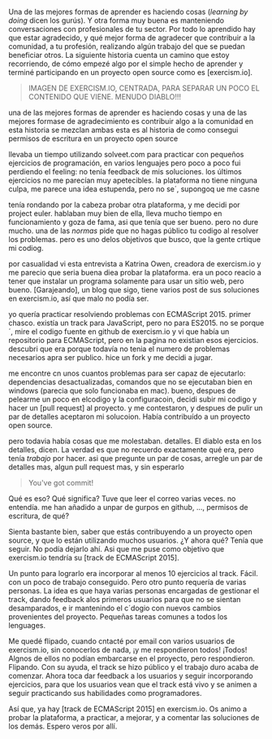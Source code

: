 Una de las mejores formas de aprender es haciendo cosas (*learning by doing* dicen los gurús). Y otra forma muy buena es manteniendo conversaciones con profesionales de tu sector. Por todo lo aprendido hay que estar agradecido, y qué mejor forma de agradecer que contribuir a la comunidad, a tu profesión, realizando algún trabajo del que se puedan beneficiar otros. La siguiente historia cuenta un camino que estoy recorriendo, de cómo empezé algo por el simple hecho de aprender y terminé participando en un proyecto open source como es [exercism.io].

> IMAGEN DE EXERCISM.IO, CENTRADA, PARA SEPARAR UN POCO EL CONTENIDO QUE VIENE. MENUDO DIABLO!!!

<!-- more -->




una de las mejores formas de aprender es haciendo cosas y una de las mejores formase de agradecimiento es contribuir algo a la comunidad
en esta historia se mezclan ambas
esta es al historia de como consegui permisos de escritura en un proyecto open source

llevaba un tiempo utilizando solveet.com para practicar con pequeños ejercicios de programación, en varios lenguajes
pero poco a poco fui perdiendo el feeling: no tenía feedback de mis soluciones. los últimos ejercicios no me parecían muy apetecibles. la plataforma no tiene ninguna culpa, me parece una idea estupenda, pero no se´, supongoq ue me casne

tenía rondando por la cabeza probar otra plataforma, y me decidi por project euler. hablaban muy bien de ella, lleva mucho tiempo en funcionamiento y goza de fama, asi que tenía que ser bueno. pero no dure mucho. una de las *normas* pide que no hagas público tu codigo al resolver los problemas. pero es uno delos objetivos que busco, que la gente crtique mi codiog.

por casualidad vi esta entrevista a Katrina Owen, creadora de exercism.io y me parecio que seria buena diea probar la plataforma. era un poco reacio a tener que instalar un programa solamente para usar un sitio web, pero bueno. [Garajeando], un blog que sigo, tiene varios post de sus soluciones en exercism.io, así que malo no podía ser.

yo quería practicar resolviendo problemas con ECMAScript 2015. primer chasco. existía un track para JavaScript, pero no para ES2015. no se porque´, mire el codigo fuente en github de exercism.io y vi que había un repositorio para ECMAScript, pero en la pagina no existian esos ejercicios. descubri que era porque todavía no tenia el numero de problemas necesarios apra ser publico. hice un fork y me decidi a jugar.

me encontre cn unos cuantos problemas para ser capaz de ejecutarlo: dependencias desactualizadas, comandos que no se ejecutaban bien en windows (parecia que solo funcionaba en mac). bueno, despues de pelearme un poco en elcodigo y la configuracoin, decidi subir mi codigo y hacer un [pull request] al proyecto. y me contestaron, y despues de pulir un par de detalles aceptaron mi solucoion. Había contribuído a un proyecto open source.

pero todavia había cosas que me molestaban. detalles. El diablo esta en los detalles, dicen. La verdad es que no recuerdo exactamente qué era, pero tenía *trabajo* por hacer. asi que pregunte un par de cosas, arregle un par de detalles mas, algun pull request mas, y sin esperarlo

> You've got commit!

Qué es eso? Qué significa? Tuve que leer el correo varias veces. no entendía. me han añadido a unpar de gurpos en github, ..., permisos de escritura, de qué? 

Sienta bastante bien, saber que estás contribuyendo a un proyecto open source, y que lo están utilizando muchos usuarios. ¿Y ahora qué? Tenía que seguir. No podía dejarlo ahí. Asi que me puse como objetivo que exercism.io tendría su [track de ECMAScript 2015].

Un punto para lograrlo era incorporar al menos 10 ejercicios al track. Fácil. con un poco de trabajo conseguido. Pero otro punto requería de varias personas. La idea es que haya varias personas encargadas de gestionar el track, dando feedback alos primeros usuarios para que no se sientan desamparados, e ir mantenindo el c´dogio con nuevos cambios provenientes del proyecto. Pequeñas tareas comunes a todos los lenguages. 

Me quedé flipado, cuando cntacté por email con varios usuarios de exercism.io, sin conocerlos de nada, ¡y me respondieron todos! ¡Todos! Algnos de ellos no podían embarcarse en el proyecto, pero respondieron. Flipando. Con su ayuda, el track se hizo público y el trabajo duro acaba de comenzar. Ahora toca dar feedback a los usuarios y seguir incorporando ejercicios, para que los usuarios vean que el track está vivo y se animen a seguir practicando sus habilidades como programadores.

Así que, ya hay [track de ECMAScript 2015] en exercism.io. Os animo a probar la plataforma, a practicar, a mejorar, y a comentar las soluciones de los demás. Espero veros por allí.

